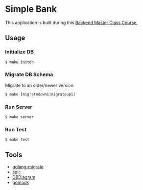 # Simple Bank
This application is built during this [Backend Master Class Course.](https://www.udemy.com/course/backend-master-class-golang-postgresql-kubernetes/)

## Usage
### Initialize DB
```bash
$ make initdb
```

### Migrate DB Schema
Migrate to an older/newer version:
```bash
$ make [migratedown1|migrateup1]
```

### Run Server
```bash
$ make server
```

### Run Test
```bash
$ make test
```

## Tools
- [golang-migrate](https://github.com/golang-migrate/migrate)
- [sqlc](https://sqlc.dev/)
- [DBDiagram](https://www.dbdiagram.io/d/Simple-bank-66221b7303593b6b6167e52a)
- [gomock](https://github.com/golang/mock?tab=readme-ov-file)
